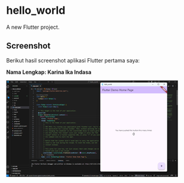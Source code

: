 # hello_world
A new Flutter project.

## Screenshot

Berikut hasil screenshot aplikasi Flutter pertama saya:

**Nama Lengkap: Karina Ika Indasa**

![Screenshot](images/01.png)